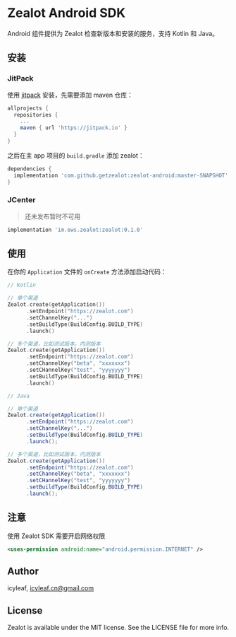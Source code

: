 # Zealot Android SDK

Android 组件提供为 Zealot 检查新版本和安装的服务，支持 Kotlin 和 Java。

## 安装

### JitPack

使用 [jitpack](https://jitpack.io) 安装，先需要添加 maven 仓库：

```groovy
allprojects {
  repositories {
    ...
    maven { url 'https://jitpack.io' }
  }
}
```

之后在主 app 项目的 `build.gradle` 添加 zealot：

```groovy
dependencies {
  implementation 'com.github.getzealot:zealot-android:master-SNAPSHOT'
}
```

### JCenter

> 还未发布暂时不可用

```groovy
implementation 'im.ews.zealot:zealot:0.1.0'
```

## 使用

在你的 `Application` 文件的 `onCreate` 方法添加启动代码：

```kotlin
// Kotlin

// 单个渠道
Zealot.create(getApplication())
      .setEndpoint("https://zealot.com")
      .setChannelKey("...")
      .setBuildType(BuildConfig.BUILD_TYPE)
      .launch()

// 多个渠道，比如测试版本，内测版本
Zealot.create(getApplication())
      .setEndpoint("https://zealot.com")
      .setChannelKey("beta", "xxxxxxx")
      .setCHannelKey("test", "yyyyyyy")
      .setBuildType(BuildConfig.BUILD_TYPE)
      .launch()
```

```java
// Java

// 单个渠道
Zealot.create(getApplication())
      .setEndpoint("https://zealot.com")
      .setChannelKey("...")
      .setBuildType(BuildConfig.BUILD_TYPE)
      .launch();

// 多个渠道，比如测试版本，内测版本
Zealot.create(getApplication())
      .setEndpoint("https://zealot.com")
      .setChannelKey("beta", "xxxxxxx")
      .setCHannelKey("test", "yyyyyyy")
      .setBuildType(BuildConfig.BUILD_TYPE)
      .launch();
```

## 注意

使用 Zealot SDK 需要开启网络权限

```xml
<uses-permission android:name="android.permission.INTERNET" />
```

## Author

icyleaf, icyleaf.cn@gmail.com

## License

Zealot is available under the MIT license. See the LICENSE file for more info.
